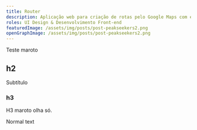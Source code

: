 ```yaml
---
title: Router
description: Aplicação web para criação de rotas pelo Google Maps com exibição de pedágios e estabelecimentos credenciados
roles: UI Design & Desenvolvimento Front-end
featuredImage: /assets/img/posts/post-peakseekers2.png
openGraphImage: /assets/img/posts/post-peakseekers2.png
---
```


Teste maroto

## h2
Subtítulo

### h3
H3 maroto olha só.

Normal text